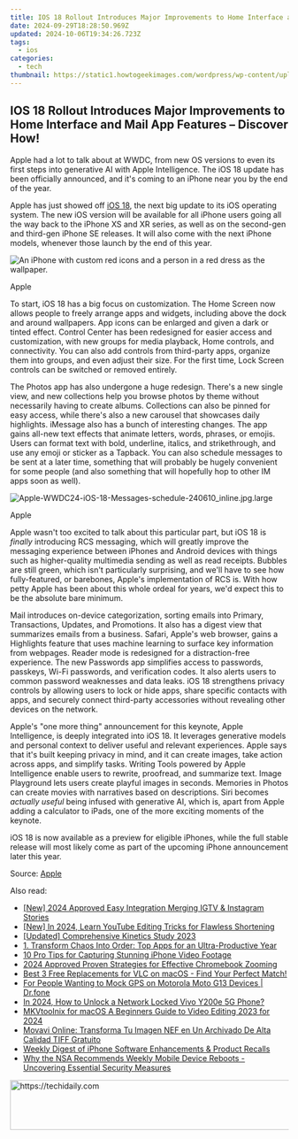 ```yaml
---
title: IOS 18 Rollout Introduces Major Improvements to Home Interface and Mail App Features – Discover How!
date: 2024-09-29T18:28:50.969Z
updated: 2024-10-06T19:34:26.723Z
tags:
  - ios
categories:
  - tech
thumbnail: https://static1.howtogeekimages.com/wordpress/wp-content/uploads/2024/06/ios-18-hero-2.jpg
---
```


## IOS 18 Rollout Introduces Major Improvements to Home Interface and Mail App Features – Discover How!

Apple had a lot to talk about at WWDC, from new OS versions to even its first steps into generative AI with Apple Intelligence. The iOS 18 update has been officially announced, and it's coming to an iPhone near you by the end of the year.

 Apple has just showed off [iOS 18](https://snapchat-videos.techidaily.com/new-convenient-tutorial-snapchat-installation-macos-style/), the next big update to its iOS operating system. The new iOS version will be available for all iPhone users going all the way back to the iPhone XS and XR series, as well as on the second-gen and third-gen iPhone SE releases. It will also come with the next iPhone models, whenever those launch by the end of this year.

![An iPhone with custom red icons and a person in a red dress as the wallpaper.](https://static1.howtogeekimages.com/wordpress/wp-content/uploads/2024/06/apple-wwdc24-ios-18-home-screen-dark-effect-tinted-red-240610_inline-jpg-large.jpg) 

Apple 

 To start, iOS 18 has a big focus on customization. The Home Screen now allows people to freely arrange apps and widgets, including above the dock and around wallpapers. App icons can be enlarged and given a dark or tinted effect. Control Center has been redesigned for easier access and customization, with new groups for media playback, Home controls, and connectivity. You can also add controls from third-party apps, organize them into groups, and even adjust their size. For the first time, Lock Screen controls can be switched or removed entirely.

 The Photos app has also undergone a huge redesign. There's a new single view, and new collections help you browse photos by theme without necessarily having to create albums. Collections can also be pinned for easy access, while there's also a new carousel that showcases daily highlights. iMessage also has a bunch of interesting changes. The app gains all-new text effects that animate letters, words, phrases, or emojis. Users can format text with bold, underline, italics, and strikethrough, and use any emoji or sticker as a Tapback. You can also schedule messages to be sent at a later time, something that will probably be hugely convenient for some people (and also something that will hopefully hop to other IM apps soon as well).

![Apple-WWDC24-iOS-18-Messages-schedule-240610_inline.jpg.large](https://static1.howtogeekimages.com/wordpress/wp-content/uploads/2024/06/apple-wwdc24-ios-18-messages-schedule-240610_inline-jpg-large.jpg) 

Apple 

 Apple wasn't too excited to talk about this particular part, but iOS 18 is _finally_ introducing RCS messaging, which will greatly improve the messaging experience between iPhones and Android devices with things such as higher-quality multimedia sending as well as read receipts. Bubbles are still green, which isn't particularly surprising, and we'll have to see how fully-featured, or barebones, Apple's implementation of RCS is. With how petty Apple has been about this whole ordeal for years, we'd expect this to be the absolute bare minimum.

 Mail introduces on-device categorization, sorting emails into Primary, Transactions, Updates, and Promotions. It also has a digest view that summarizes emails from a business. Safari, Apple's web browser, gains a Highlights feature that uses machine learning to surface key information from webpages. Reader mode is redesigned for a distraction-free experience. The new Passwords app simplifies access to passwords, passkeys, Wi-Fi passwords, and verification codes. It also alerts users to common password weaknesses and data leaks. iOS 18 strengthens privacy controls by allowing users to lock or hide apps, share specific contacts with apps, and securely connect third-party accessories without revealing other devices on the network.

 Apple's "one more thing" announcement for this keynote, Apple Intelligence, is deeply integrated into iOS 18\. It leverages generative models and personal context to deliver useful and relevant experiences. Apple says that it's built keeping privacy in mind, and it can create images, take action across apps, and simplify tasks. Writing Tools powered by Apple Intelligence enable users to rewrite, proofread, and summarize text. Image Playground lets users create playful images in seconds. Memories in Photos can create movies with narratives based on descriptions. Siri becomes _actually useful_ being infused with generative AI, which is, apart from Apple adding a calculator to iPads, one of the more exciting moments of the keynote.

 iOS 18 is now available as a preview for eligible iPhones, while the full stable release will most likely come as part of the upcoming iPhone announcement later this year.

 Source: [Apple](https://www.apple.com/newsroom/2024/06/ios-18-makes-iphone-more-personal-capable-and-intelligent-than-ever/)

<ins class="adsbygoogle"
     style="display:block"
     data-ad-format="autorelaxed"
     data-ad-client="ca-pub-7571918770474297"
     data-ad-slot="1223367746"></ins>

<ins class="adsbygoogle"
     style="display:block"
     data-ad-client="ca-pub-7571918770474297"
     data-ad-slot="8358498916"
     data-ad-format="auto"
     data-full-width-responsive="true"></ins>

<span class="atpl-alsoreadstyle">Also read:</span>
<div><ul>
<li><a href="https://instagram-video-recordings.techidaily.com/new-2024-approved-easy-integration-merging-igtv-and-instagram-stories/"><u>[New] 2024 Approved Easy Integration Merging IGTV & Instagram Stories</u></a></li>
<li><a href="https://youtube-blog.techidaily.com/n-2024-learn-youtube-editing-tricks-for-flawless-shortening/"><u>[New] In 2024, Learn YouTube Editing Tricks for Flawless Shortening</u></a></li>
<li><a href="https://extra-information.techidaily.com/updated-comprehensive-kinetics-study-2023/"><u>[Updated] Comprehensive Kinetics Study 2023</u></a></li>
<li><a href="https://os-tips.techidaily.com/1-transform-chaos-into-order-top-apps-for-an-ultra-productive-year/"><u>1. Transform Chaos Into Order: Top Apps for an Ultra-Productive Year</u></a></li>
<li><a href="https://os-tips.techidaily.com/10-pro-tips-for-capturing-stunning-iphone-video-footage/"><u>10 Pro Tips for Capturing Stunning iPhone Video Footage</u></a></li>
<li><a href="https://extra-skills.techidaily.com/2024-approved-proven-strategies-for-effective-chromebook-zooming/"><u>2024 Approved Proven Strategies for Effective Chromebook Zooming</u></a></li>
<li><a href="https://media-tips.techidaily.com/best-3-free-replacements-for-vlc-on-macos-find-your-perfect-match/"><u>Best 3 Free Replacements for VLC on macOS - Find Your Perfect Match!</u></a></li>
<li><a href="https://android-location.techidaily.com/for-people-wanting-to-mock-gps-on-motorola-moto-g13-devices-drfone-by-drfone-virtual/"><u>For People Wanting to Mock GPS on Motorola Moto G13 Devices | Dr.fone</u></a></li>
<li><a href="https://unlock-android.techidaily.com/in-2024-how-to-unlock-a-network-locked-vivo-y200e-5g-phone-by-drfone-android/"><u>In 2024, How to Unlock a Network Locked Vivo Y200e 5G Phone?</u></a></li>
<li><a href="https://smart-video-creator.techidaily.com/mkvtoolnix-for-macos-a-beginners-guide-to-video-editing-2023-for-2024/"><u>MKVtoolnix for macOS A Beginners Guide to Video Editing 2023 for 2024</u></a></li>
<li><a href="https://win-top.techidaily.com/movavi-online-transforma-tu-imagen-nef-en-un-archivado-de-alta-calidad-tiff-gratuito/"><u>Movavi Online: Transforma Tu Imagen NEF en Un Archivado De Alta Calidad TIFF Gratuito</u></a></li>
<li><a href="https://os-tips.techidaily.com/weekly-digest-of-iphone-software-enhancements-and-product-recalls/"><u>Weekly Digest of iPhone Software Enhancements & Product Recalls</u></a></li>
<li><a href="https://os-tips.techidaily.com/why-the-nsa-recommends-weekly-mobile-device-reboots-uncovering-essential-security-measures/"><u>Why the NSA Recommends Weekly Mobile Device Reboots - Uncovering Essential Security Measures</u></a></li>
</ul></div>

<!-- affiliate ads begin -->
<a href="https://unicoeye.pxf.io/c/5597632/2134233/18498" target="_top" id="2134233">
  <img src="//a.impactradius-go.com/display-ad/18498-2134233" border="0" alt="https://techidaily.com" width="728" height="90"/>
</a>
<img height="0" width="0" src="https://unicoeye.pxf.io/i/5597632/2134233/18498" style="position:absolute;visibility:hidden;" border="0" />
<!-- affiliate ads end -->

